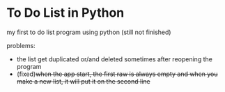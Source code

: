 # To Do List in Python

my first to do list program using python (still not finished)

problems:
* the list get duplicated or/and deleted sometimes after reopening the program
* (fixed)~~when the app start, the first raw is always empty and when you make a new list, it will put it on the second line~~
